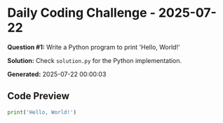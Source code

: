 # Daily Coding Challenge - 2025-07-22

**Question #1:** Write a Python program to print 'Hello, World!'

**Solution:** Check `solution.py` for the Python implementation.

**Generated:** 2025-07-22 00:00:03

## Code Preview
```python
print('Hello, World!')
```
